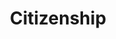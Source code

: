 ---
title: Citizenship
longTitle: 'Citizenship'
tags:
- gccommon
french:
- "[[Citoyennete]]"
usedFor:
- "[[Nationality]]"
- "[[Naturalization]]"
---